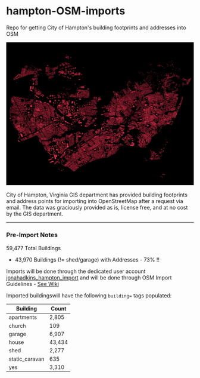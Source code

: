 # hampton-OSM-imports
Repo for getting City of Hampton's building footprints and addresses into OSM

![](https://raw.githubusercontent.com/jonahadkins/hampton-OSM-imports/master/hampton.png)

City of Hampton, Virginia GIS department has provided building footprints and address points for importing into OpenStreetMap after a request via email. The data was graciously provided as is, license free, and at no cost by the GIS department.  

---  
### Pre-Import Notes  

59,477 Total Buildings  
* 43,970 Buildings (!= shed/garage) with Addresses - 73%  !!

Imports will be done through the dedicated user account [jonahadkins_hampton_import](https://www.openstreetmap.org/user/jonahadkins_poquoson_import) and will be done through OSM Import Guidelines - [See Wiki](https://wiki.openstreetmap.org/wiki/City_of_Hampton_Buildings/Address_Import)

Imported buildingswill have the following `building=` tags populated:  

| Building  |   Count |
| ------------- | ------------- |
| apartments  | 2,805  |
| church  | 109  |
| garage  | 6,907  |
| house  | 43,434  |
| shed  | 2,277  |
| static_caravan  | 635  |
| yes  | 3,310  |



